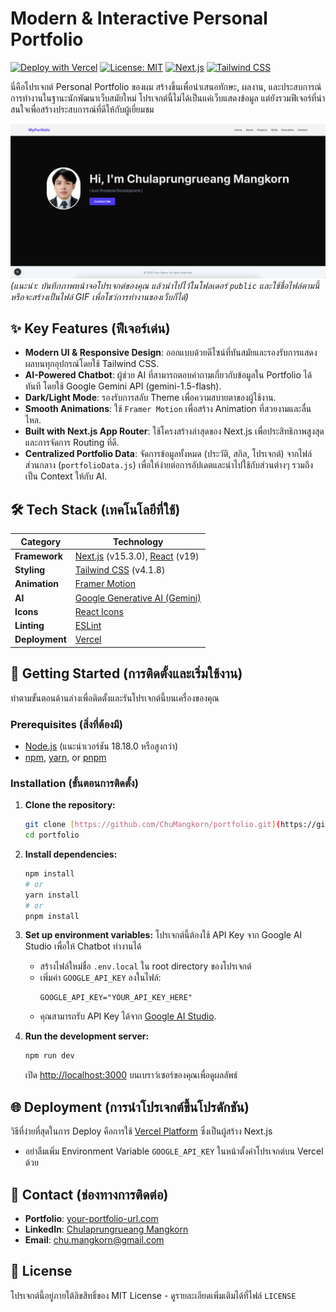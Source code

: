 # Modern & Interactive Personal Portfolio

[![Deploy with Vercel](https://vercel.com/button)](https://portfolio-omega-livid-27.vercel.app/) [![License: MIT](https://img.shields.io/badge/License-MIT-yellow.svg)](https://opensource.org/licenses/MIT)
[![Next.js](https://img.shields.io/badge/Next.js-15.3.0-black?logo=next.js)](https://nextjs.org/)
[![Tailwind CSS](https://img.shields.io/badge/Tailwind_CSS-4.1.8-38B2AC?logo=tailwind-css)](https://tailwindcss.com/)

นี่คือโปรเจกต์ Personal Portfolio ของผม สร้างขึ้นเพื่อนำเสนอทักษะ, ผลงาน, และประสบการณ์การทำงานในฐานะนักพัฒนาเว็บสมัยใหม่ โปรเจกต์นี้ไม่ได้เป็นแค่เว็บแสดงข้อมูล แต่ยังรวมฟีเจอร์ที่น่าสนใจเพื่อสร้างประสบการณ์ที่ดีให้กับผู้เยี่ยมชม

![Portfolio Screenshot](./public/portfolio.png)
*(แนะนำ: บันทึกภาพหน้าจอโปรเจกต์ของคุณ แล้วนำไปไว้ในโฟลเดอร์ `public` และใช้ชื่อไฟล์ตามนี้ หรือจะสร้างเป็นไฟล์ GIF เพื่อโชว์การทำงานของเว็บก็ได้)*

## ✨ Key Features (ฟีเจอร์เด่น)

- **Modern UI & Responsive Design**: ออกแบบด้วยดีไซน์ที่ทันสมัยและรองรับการแสดงผลบนทุกอุปกรณ์โดยใช้ Tailwind CSS.
- **AI-Powered Chatbot**: ผู้ช่วย AI ที่สามารถตอบคำถามเกี่ยวกับข้อมูลใน Portfolio ได้ทันที โดยใช้ Google Gemini API (gemini-1.5-flash).
- **Dark/Light Mode**: รองรับการสลับ Theme เพื่อความสบายตาของผู้ใช้งาน.
- **Smooth Animations**: ใช้ `Framer Motion` เพื่อสร้าง Animation ที่สวยงามและลื่นไหล.
- **Built with Next.js App Router**: ใช้โครงสร้างล่าสุดของ Next.js เพื่อประสิทธิภาพสูงสุดและการจัดการ Routing ที่ดี.
- **Centralized Portfolio Data**: จัดการข้อมูลทั้งหมด (ประวัติ, สกิล, โปรเจกต์) จากไฟล์ส่วนกลาง (`portfolioData.js`) เพื่อให้ง่ายต่อการอัปเดตและนำไปใช้กับส่วนต่างๆ รวมถึงเป็น Context ให้กับ AI.

## 🛠️ Tech Stack (เทคโนโลยีที่ใช้)

| Category      | Technology                                                                                                |
|---------------|-----------------------------------------------------------------------------------------------------------|
| **Framework** | [Next.js](https://nextjs.org/) (v15.3.0), [React](https://react.dev/) (v19)               |
| **Styling** | [Tailwind CSS](https://tailwindcss.com/) (v4.1.8)                                               |
| **Animation** | [Framer Motion](https://www.framer.com/motion/)                                                 |
| **AI** | [Google Generative AI (Gemini)](https://ai.google.dev/)                                         |
| **Icons** | [React Icons](https://react-icons.github.io/react-icons/)                                       |
| **Linting** | [ESLint](https://eslint.org/)                                                                   |
| **Deployment**| [Vercel](https://vercel.com/)                                                                             |

## 🚀 Getting Started (การติดตั้งและเริ่มใช้งาน)

ทำตามขั้นตอนด้านล่างเพื่อติดตั้งและรันโปรเจกต์นี้บนเครื่องของคุณ

### Prerequisites (สิ่งที่ต้องมี)

- [Node.js](https://nodejs.org/en/) (แนะนำเวอร์ชัน 18.18.0 หรือสูงกว่า)
- [npm](https://www.npmjs.com/), [yarn](https://yarnpkg.com/), or [pnpm](https://pnpm.io/)

### Installation (ขั้นตอนการติดตั้ง)

1.  **Clone the repository:**
    ```bash
    git clone [https://github.com/ChuMangkorn/portfolio.git](https://github.com/ChuMangkorn/portfolio.git)
    cd portfolio
    ```

2.  **Install dependencies:**
    ```bash
    npm install
    # or
    yarn install
    # or
    pnpm install
    ```

3.  **Set up environment variables:**
    โปรเจกต์นี้ต้องใช้ API Key จาก Google AI Studio เพื่อให้ Chatbot ทำงานได้
    
    -   สร้างไฟล์ใหม่ชื่อ `.env.local` ใน root directory ของโปรเจกต์
    -   เพิ่มค่า `GOOGLE_API_KEY` ลงในไฟล์:
        ```env
        GOOGLE_API_KEY="YOUR_API_KEY_HERE"
        ```
    -   คุณสามารถรับ API Key ได้จาก [Google AI Studio](https://makersuite.google.com/).

4.  **Run the development server:**
    ```bash
    npm run dev
    ```

    เปิด [http://localhost:3000](http://localhost:3000) บนเบราว์เซอร์ของคุณเพื่อดูผลลัพธ์

## 🌐 Deployment (การนำโปรเจกต์ขึ้นโปรดักชัน)

วิธีที่ง่ายที่สุดในการ Deploy คือการใช้ [Vercel Platform](https://vercel.com/new?utm_medium=default-template&filter=next.js&utm_source=create-next-app&utm_campaign=create-next-app-readme) ซึ่งเป็นผู้สร้าง Next.js
-   อย่าลืมเพิ่ม Environment Variable `GOOGLE_API_KEY` ในหน้าตั้งค่าโปรเจกต์บน Vercel ด้วย

## 👤 Contact (ช่องทางการติดต่อ)

- **Portfolio**: [your-portfolio-url.com](https://portfolio-omega-livid-27.vercel.app/)
- **LinkedIn**: [Chulaprungrueang Mangkorn](https://www.linkedin.com/in/chulaprungrueang-mangkorn)
- **Email**: [chu.mangkorn@gmail.com](mailto:chu.mangkorn@gmail.com)

## 📄 License

โปรเจกต์นี้อยู่ภายใต้ลิขสิทธิ์ของ MIT License - ดูรายละเอียดเพิ่มเติมได้ที่ไฟล์ `LICENSE`
